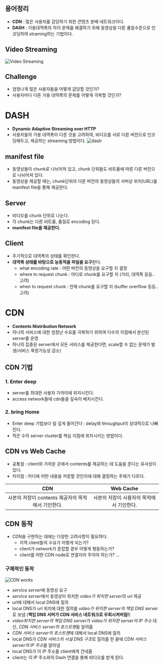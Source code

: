 ## 용어정리
  - **CDN** : 많은 사용자를 감당하기 위한 콘텐츠 분배 네트워크이다.
  - **DASH** : 가용대역폭의 차이 문제를 해결하기 위해 동영상을 다른 품질수준으로 인코딩하여 straming하는 기법이다.


## Video Streaming
![Video Streaming](https://user-images.githubusercontent.com/59442344/112808578-170a5c00-90b4-11eb-98b4-63cafffa80fb.png)

## Challenge
  - 엄청나게 많은 사용자들을 어떻게 감당할 것인가?
  - 사용자마다 다른 가용 대역폭의 문제를 어떻게 극복할 것인가?



# DASH
  - **Dynamic Adaptive Streaming over HTTP**
  - 사용자들의 가용 대역폭이 다른 것을 고려하여, 비디오를 서로 다른 버전으로 인코딩해두고, 제공하는 streaming 방법이다.
![dash](https://user-images.githubusercontent.com/59442344/112815038-de21b580-90ba-11eb-87e8-bfb865be9818.png)

## manifest file
  - 동영상들이 chunk로 나뉘어져 있고, chunk 단위들도 비트율에 따른 다른 버전으로 나뉘어져 있다.
  - 동영상을 제공할 때는, chunk단위의 다른 버전의 동영상들의 서버상 위치(URL)를 manifest file을 통해 제공한다.

## Server
  - 비디오를 chunk 단위로 나눈다.
  - 각 chunk는 다른 비트율, 품질로 encoding 된다.
  - **manifest file을 제공한다.**

## Client
  - 주기적으로 대역폭의 상태를 확인한다.
  - **대역폭 상태를 바탕으로 능동적을 파일을 요구**한다.
    - what encoding rate : 어떤 버전의 동영상을 요구할 지 결정
    - where to request chunk : 어디로 chunk를 요구할 지 (거리, 대역폭 등등.. 고려)
    - when to request chunk : 언제 chunk를 요구할 지 (buffer overflow 등등.. 고려)



# CDN
  - **Contents Nistribution Network**
  - 하나의 서비스에 대한 엄청난 수요를 극복하기 위하여 다수의 지점에서 분산된 server를 운영
  - 하나의 집중된 server에서 모든 서비스를 제공한다면, scale할 수 없는 문제가 발생(서비스 확장가능성 감소)

## CDN 기법

### 1. Enter deep
  - server를 최대한 사용자 가까이에 위치시킨다.
  - access network들에 cdn들을 깊숙이 배치시킨다.

### 2. bring Home
  - Enter deep 기법보다 덜 깊게 들어간다 : delay와 throughput이 상대적으로 나빠진다.
  - 적은 수의 server cluster를 핵심 지점에 위치시키는 방법이다.

## CDN vs Web Cache
  - 공통점 : client와 가까운 곳에서 contents를 제공하는 데 도움을 준다는 유사성이 있다.
  - 차이점 : 어디에 어떤 내용을 저장할 것인지에 대해 결정하는 주체가 다르다.

 |CDN|Web Cache|
 |:---:|:---:|
 |사본의 저장이 contents 제공자의 목적에서 기인한다.|사본의 저장이 사용자의 목적에서 기인한다.|

## CDN 동작
  - CDN을 구현하는 데에는 다양한 고려사항이 필요하다.
    - 지역 client들의 수요가 어떻게 되는가?
    - client가 network가 혼잡할 경우 어떻게 행동하는가?
    - client를 어떤 CDN node로 연결지어 주어야 하는가? ...

### 구체적인 동작

![CDN works](https://user-images.githubusercontent.com/59442344/112820838-feed0980-90c0-11eb-8cd9-56239927d1fa.png)

  - *service server*에 동영상 요구
  - *service server*에서 동영상이 위치한 *video가 위치한 server*의 url 제공
  - url에 대해서 local DNS에 질의
  - local DNS가 url 위치에 대한 질의를 *video가 위치한 server의 책임 DNS server*로 보냄 (**책임 DNS 서버가 CDN 서비스 네트워크로 우회시켜버림!**)
  - *video위치한 server의 책임 DNS server*가 *video가 위치한 server의 IP 주소* 대신, *CDN 서비스 server의 호스트명*을 알려줌
  - *CDN 서비스 server의 호스트명*에 대해서 local DNS에 질의
  - local DNS가 *CDN 서비스의 사설 DNS 구조*로 질의를 한 끝에 *CDN 서비스 server의 IP 주소*를 알아냄
  - local DNS가 이 IP 주소를 client에게 건네줌
  - client는 이 IP 주소와의 Dash 연결을 통해 비디오를 받게 된다.
